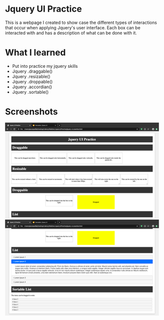 # Jquery UI Practice
 This is a webpage I created to show case the different types of interactions that occur when applying Jquery's user interface. Each box can be interacted with and has a description of what can be done with it. 
 
# What I learned
  * Put into practice my jquery skills
  * Jquery .draggable()
  * Jquery .resizable()
  * Jquery .droppable()
  * Jquery .accordian()
  * Jquery .sortable()
  
# Screenshots
![](images/screenshot-1.png)
![](images/screenshot-2.png)

